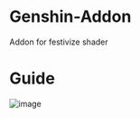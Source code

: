 # Genshin-Addon

Addon for festivize shader

# Guide

![image](https://user-images.githubusercontent.com/84283424/180322962-88eca8ab-98da-45c2-9458-0407153ebb22.png)

